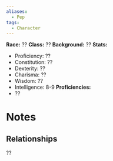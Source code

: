 ```yaml
---
aliases:
  - Pep
tags:
  - Character
---
```

**Race:** ??
**Class:** ??
**Background:** ??
**Stats:**
- Proficiency: ??
- Constitution: ??
- Dexterity: ??
- Charisma: ??
- Wisdom: ??
- Intelligence: 8-9
**Proficiencies:**
- ??
# Notes

## Relationships
??
